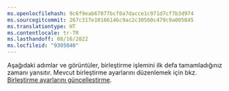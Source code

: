 ```yaml
---
ms.openlocfilehash: 9c6f9eab67077bcf0a7dacce1c971d7cf7b3d974
ms.sourcegitcommit: 267c317e10166146c9ac2c30560c479c9a005845
ms.translationtype: HT
ms.contentlocale: tr-TR
ms.lasthandoff: 08/16/2022
ms.locfileid: "9305040"
---
```

Aşağıdaki adımlar ve görüntüler, birleştirme işlemini ilk defa tamamladığınız zamanı yansıtır. Mevcut birleştirme ayarlarını düzenlemek için bkz. [Birleştirme ayarlarını güncelleştirme](../data-unification-update.md).
